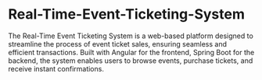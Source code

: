 # Real-Time-Event-Ticketing-System
The Real-Time Event Ticketing System is a web-based platform designed to streamline the process of event ticket sales, ensuring seamless and efficient transactions. Built with Angular for the frontend, Spring Boot for the backend, the system enables users to browse events, purchase tickets, and receive instant confirmations.

